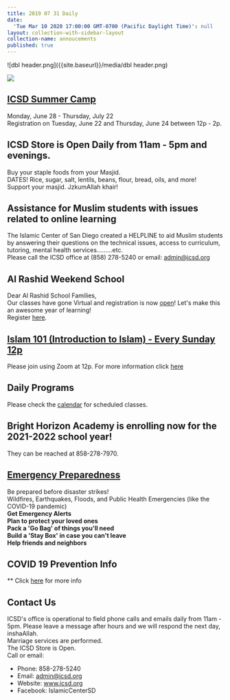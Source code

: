 ```yaml
---
title: 2019 07 31 Daily
date:
  'Tue Mar 10 2020 17:00:00 GMT-0700 (Pacific Daylight Time)': null
layout: collection-with-sidebar-layout
collection-name: annoucements
published: true
---
```

![dbl header.png]({{site.baseurl}}/media/dbl header.png)

![]({{site.baseurl}}/media/covid%20vax.jpeg)

## [ICSD Summer Camp](https://www.icsd.org/events/icsd-summer-camp)
Monday, June 28 - Thursday, July 22  
Registration on Tuesday, June 22 and Thursday, June 24 between 12p - 2p.

## ICSD Store is Open Daily from 11am - 5pm and evenings.
Buy your staple foods from your Masjid.  
DATES! Rice, sugar, salt, lentils, beans, flour, bread, oils, and more!  
Support your masjid. JzkumAllah khair!

## Assistance for Muslim students with issues related to online learning  
The Islamic Center of San Diego created a HELPLINE to aid Muslim students by answering their questions on the technical issues, access to curriculum, tutoring, mental health services.........etc.  
Please call the ICSD office at (858) 278-5240 or email: admin@icsd.org  

## Al Rashid Weekend School  
Dear Al Rashid School Families,  
Our classes have gone Virtual and registration is now [open](https://www.icsd.org/events/al-rashid-virtual-academy)! Let's make this an awesome year of learning!  
Register [here](https://www.facebook.com/alrashidweekendschool).  

## [Islam 101 (Introduction to Islam) - Every Sunday 12p](https://www.icsd.org/events/islam-101-introduction-to-islam-every-sunday-12p)  
Please join using Zoom at 12p. For more information click [here](https://www.icsd.org/events/islam-101-introduction-to-islam-every-sunday-12p) 

## Daily Programs
Please check the [calendar](http://www.icsd.org/calendar) for scheduled classes.

## Bright Horizon Academy is enrolling now for the 2021-2022 school year!  
They can be reached at 858-278-7970.

## [Emergency Preparedness](https://www.icsd.org/events/emergency-preparedness)  
Be prepared before disaster strikes!  
Wildfires, Earthquakes, Floods, and Public Health Emergencies (like the COVID-19 pandemic)  
**Get Emergency Alerts  
Plan to protect your loved ones  
Pack a 'Go Bag' of things you'll need  
Build a 'Stay Box' in case you can't leave  
Help friends and neighbors**

## COVID 19 Prevention Info  
** Click [here](http://www.icsd.org/events/covid-19-prevention-info) for more info

## Contact Us  
ICSD's office is operational to field phone calls and emails daily from 11am - 5pm. Please leave a message after hours and we will respond the next day, inshaAllah.  
Marriage services are performed.  
The ICSD Store is Open.  
Call or email:  
- Phone: 858-278-5240  
- Email: admin@icsd.org  
- Website: www.icsd.org  
- Facebook: IslamicCenterSD

